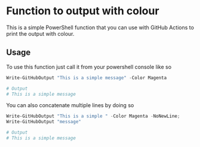 # Function to output with colour

This is a simple PowerShell function that you can use with GitHub Actions to print the output with colour.

## Usage

To use this function just call it from your powershell console like so

```powershell
Write-GitHubOutput "This is a simple message" -Color Magenta

# Output
# This is a simple message
```

You can also concatenate multiple lines by doing so

```powershell
Write-GitHubOutput "This is a simple " -Color Magenta -NoNewLine;
Write-GitHubOutput "message"

# Output
# This is a simple message
```
